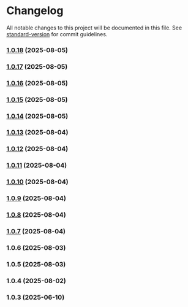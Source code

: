 # Changelog

All notable changes to this project will be documented in this file. See [standard-version](https://github.com/conventional-changelog/standard-version) for commit guidelines.

### [1.0.18](https://github.com/ds2pro/waradalan-app/compare/v1.0.17...v1.0.18) (2025-08-05)

### [1.0.17](https://github.com/ds2pro/waradalan-app/compare/v1.0.16...v1.0.17) (2025-08-05)

### [1.0.16](https://github.com/ds2pro/waradalan-app/compare/v1.0.15...v1.0.16) (2025-08-05)

### [1.0.15](https://github.com/ds2pro/waradalan-app/compare/v1.0.14...v1.0.15) (2025-08-05)

### [1.0.14](https://github.com/ds2pro/waradalan-app/compare/v1.0.13...v1.0.14) (2025-08-05)

### [1.0.13](https://github.com/ds2pro/waradalan-app/compare/v1.0.12...v1.0.13) (2025-08-04)

### [1.0.12](https://github.com/ds2pro/waradalan-app/compare/v1.0.11...v1.0.12) (2025-08-04)

### [1.0.11](https://github.com/ds2pro/waradalan-app/compare/v1.0.10...v1.0.11) (2025-08-04)

### [1.0.10](https://github.com/ds2pro/waradalan-app/compare/v1.0.9...v1.0.10) (2025-08-04)

### [1.0.9](https://github.com/ds2pro/waradalan-app/compare/v1.0.8...v1.0.9) (2025-08-04)

### [1.0.8](https://github.com/ds2pro/waradalan-app/compare/v1.0.7...v1.0.8) (2025-08-04)

### [1.0.7](https://github.com/ds2pro/waradalan-app/compare/v1.0.4...v1.0.7) (2025-08-04)

### 1.0.6 (2025-08-03)

### 1.0.5 (2025-08-03)

### 1.0.4 (2025-08-02)

### 1.0.3 (2025-06-10)
